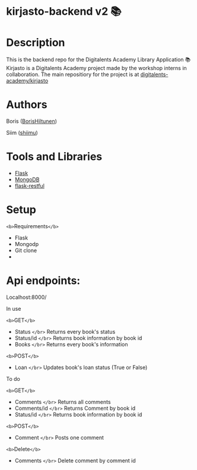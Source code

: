 # kirjasto-backend v2 📚

# Description

This is the backend repo for the Digitalents Academy Library Application 📚 Kirjasto is a Digitalents Academy project made by the workshop interns in collaboration. The main repositiory for the project is at [digitalents-academy/kirjasto](https://github.com/digitalents-academy/kirjasto)

# Authors

Boris ([BorisHiltunen](https://github.com/BorisHiltunen))

Siim ([shiimu](https://github.com/shiimu))

# Tools and Libraries

- [Flask](https://flask.palletsprojects.com/en/2.0.x/)
- [MongoDB](https://www.mongodb.com/)
- [flask-restful](https://flask-restful.readthedocs.io/en/latest/)

# Setup

`<b>`Requirements`</b>`

- Flask
- Mongodp
- Git clone
-

# Api endpoints:

Localhost:8000/

In use

`<b>`GET`</b>`

- Status `</br>`
  Returns every book's status
- Status/id `</br>`
  Returns book information by book id
- Books `</br>`
  Returns every book's information

`<b>`POST`</b>`

- Loan `</br>`
  Updates book's loan status (True or False)

To do

`<b>`GET`</b>`

- Comments `</br>`
  Returns all comments
- Comments/id `</br>`
  Returns Comment by book id
- Status/id `</br>`
  Returns book information by book id

`<b>`POST`</b>`

- Comment `</br>`
  Posts one comment

`<b>`Delete`</b>`

- Comments `</br>`
  Delete comment by comment id
